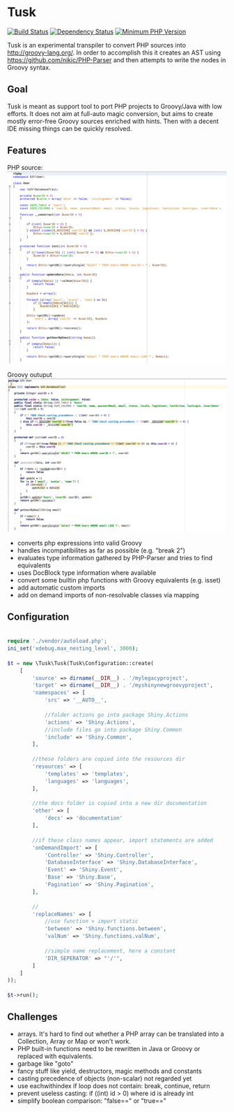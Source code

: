 # Tusk

[![Build Status](https://travis-ci.org/bonndan/tusk.svg?branch=master)](https://travis-ci.org/bonndan/tusk)
[![Dependency Status](https://gemnasium.com/badges/github.com/bonndan/tusk.svg)](https://gemnasium.com/github.com/bonndan/tusk)
[![Minimum PHP Version](https://img.shields.io/badge/php-%3E%3D%207.0-8892BF.svg)](https://php.net/)

Tusk is an experimental transpiler to convert PHP sources into http://groovy-lang.org/. 
In order to accomplish this it creates an AST using https://github.com/nikic/PHP-Parser and then attempts to write
the nodes in Groovy syntax.

## Goal

Tusk is meant as support tool to port PHP projects to Groovy/Java with low efforts. It does not
aim at full-auto magic conversion, but aims to create mostly error-free Groovy sources
enriched with hints. Then with a decent IDE missing things can be quickly resolved.

## Features

PHP source:
![screenshot](https://raw.githubusercontent.com/bonndan/tusk/master/doc/user_php.png "PHP source")

Groovy outuput
![screenshot](https://raw.githubusercontent.com/bonndan/tusk/master/doc/user_groovy.png "Groovy source")

* converts php expressions into valid Groovy
* handles incompatibilites as far as possible (e.g. "break 2")
* evaluates type information gathered by PHP-Parser and tries to find equivalents
* uses DocBlock type information where available
* convert some builtin php functions with Groovy equivalents (e.g. isset)
* add automatic custom imports
* add on demand imports of non-resolvable classes via mapping

## Configuration

```php

require './vendor/autoload.php';
ini_set('xdebug.max_nesting_level', 3000);

$t = new \Tusk\Tusk(Tusk\Configuration::create(
    [
        'source' => dirname(__DIR__) . '/mylegacyproject',
        'target' => dirname(__DIR__) . '/myshinynewgroovyproject',
        'namespaces' => [
            'src' => '__AUTO__',
            
            //folder actions go into package Shiny.Actions
            'actions' => 'Shiny.Actions',
            //include files go into package Shiny.Common
            'include' => 'Shiny.Common',
        ],
        
        //these folders are copied into the resources dir
        'resources' => [
            'templates' => 'templates',
            'languages' => 'languages',
        ],
        
        //the docs folder is copied into a new dir documentation
        'other' => [
            'docs' => 'documentation'
        ],
        
        //if these class names appear, import statements are added
        'onDemandImport' => [
            'Controller' => 'Shiny.Controller',
            'DatabaseInterface' => 'Shiny.DatabaseInterface',
            'Event' => 'Shiny.Event',
            'Base' => 'Shiny.Base',
            'Pagination' => 'Shiny.Pagination',
        ],
        
        //
        'replaceNames' => [
            //use function > import static
            'between' => 'Shiny.functions.between', 
            'valNum' => 'Shiny.functions.valNum',
            
            //simple name replacement, here a constant
            'DIR_SEPERATOR' => "'/'",
        ]
    ]
));

$t->run();
```

## Challenges

* arrays. It's hard to find out whether a PHP array can be translated into a Collection, Array or Map or won't work.
* PHP built-in functions need to be rewritten in Java or Groovy or replaced with equivalents.
* garbage like "goto"
* fancy stuff like yield, destructors, magic methods and constants
* casting precedence of objects (non-scalar) not regarded yet
* use eachwithindex if loop does not contain: break, continue, return
* prevent useless casting: if ((int) id > 0) where id is already int
* simplify boolean comparison: "false==" or "true=="
